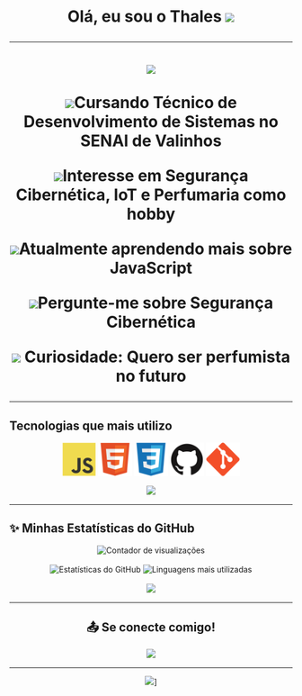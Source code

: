 <h1 align="center">
 Olá, eu sou o Thales <img src = "https://media.tenor.com/1dKXAaF4iuUAAAAM/pixel-trombone.gif" width = 50
</h1>

---

<img align = "center" src="https://img1.picmix.com/output/stamp/normal/1/5/0/6/2636051_85f8a.gif" width="300"/>

<img src = "https://pa1.aminoapps.com/6190/843da51991fff9b6ab4e4cd0f2a4b1cb968b3f55_hq.gif" width = "40"/>Cursando Técnico de Desenvolvimento de Sistemas no SENAI de Valinhos

<img src = "https://pa1.aminoapps.com/6190/843da51991fff9b6ab4e4cd0f2a4b1cb968b3f55_hq.gif" width = "40"/>Interesse em Segurança Cibernética, IoT e Perfumaria como hobby

<img src = "https://pa1.aminoapps.com/6190/843da51991fff9b6ab4e4cd0f2a4b1cb968b3f55_hq.gif" width = "40"/>Atualmente aprendendo mais sobre **JavaScript**

<img src = "https://pa1.aminoapps.com/6190/843da51991fff9b6ab4e4cd0f2a4b1cb968b3f55_hq.gif" width = "40"/>Pergunte-me sobre **Segurança Cibernética**

<img src = "https://pa1.aminoapps.com/6190/843da51991fff9b6ab4e4cd0f2a4b1cb968b3f55_hq.gif" width = "40"/> Curiosidade: **Quero ser perfumista no futuro**

---

## Tecnologias que mais utilizo

<p align="center">
  <img src="https://raw.githubusercontent.com/devicons/devicon/master/icons/javascript/javascript-original.svg" width="60" alt="JavaScript" />
  <img src="https://raw.githubusercontent.com/devicons/devicon/master/icons/html5/html5-original.svg" width="60" alt="HTML5" />
  <img src="https://raw.githubusercontent.com/devicons/devicon/master/icons/css3/css3-original.svg" width="60" alt="CSS3" />
  <img src="https://raw.githubusercontent.com/devicons/devicon/master/icons/github/github-original.svg" width="60" alt="GitHub" />
  <img src="https://raw.githubusercontent.com/devicons/devicon/master/icons/git/git-original.svg" width="60" alt="Git" />
</p>
<p align = "center">
<img src="https://images-wixmp-ed30a86b8c4ca887773594c2.wixmp.com/f/4bd8729e-37a9-4140-a188-db679cf799ef/daj7sq9-5baa7a54-e525-479b-8da9-8b19cbc07b88.gif?token=eyJ0eXAiOiJKV1QiLCJhbGciOiJIUzI1NiJ9.eyJzdWIiOiJ1cm46YXBwOjdlMGQxODg5ODIyNjQzNzNhNWYwZDQxNWVhMGQyNmUwIiwiaXNzIjoidXJuOmFwcDo3ZTBkMTg4OTgyMjY0MzczYTVmMGQ0MTVlYTBkMjZlMCIsIm9iaiI6W1t7InBhdGgiOiJcL2ZcLzRiZDg3MjllLTM3YTktNDE0MC1hMTg4LWRiNjc5Y2Y3OTllZlwvZGFqN3NxOS01YmFhN2E1NC1lNTI1LTQ3OWItOGRhOS04YjE5Y2JjMDdiODguZ2lmIn1dXSwiYXVkIjpbInVybjpzZXJ2aWNlOmZpbGUuZG93bmxvYWQiXX0.id6T62Fu3w4R8J1PjQIs8qrNqYrIvlR5dtnMXgnO5qA" width="200"/>
 
</p>

---

## ✨ Minhas Estatísticas do GitHub

<div align="center">
  <img src="https://komarev.com/ghpvc/?username=Thales&style=for-the-badge" alt="Contador de visualizações" /> 
  <br/><br/>
  <img src="https://github-readme-stats.vercel.app/api?username=Thales&show_icons=true&theme=radical&include_all_commits=true" alt="Estatísticas do GitHub" />  <img src="https://github-readme-stats.vercel.app/api/top-langs/?username=Thales&layout=compact&theme=radical&title_color=00C2FF&text_color=FFFFFF&bg_color=0D1117" alt="Linguagens mais utilizadas" width = "353"/>
  <br/><br/>

<img src="https://www.icegif.com/wp-content/uploads/sans-icegif-8.gif" width="35"/>

---
## 📤 Se conecte comigo!
<a href = "https://www.linkedin.com/in/thales-torsatto-silva-04bb1b370?utm_source=share&utm_campaign=share_via&utm_content=profile&utm_medium=android_app">
<img src = "https://upload.wikimedia.org/wikipedia/commons/thumb/c/ca/LinkedIn_logo_initials.png/960px-LinkedIn_logo_initials.png" width = "50"/>
</a>



---
<div align = "center">
<img src="https://anundertalelover.wordpress.com/wp-content/uploads/2016/07/undertale_title_gif_by_foxy_the_pirate_fox3-d9i8aqz1.gif" width="300"/>]
</div>




